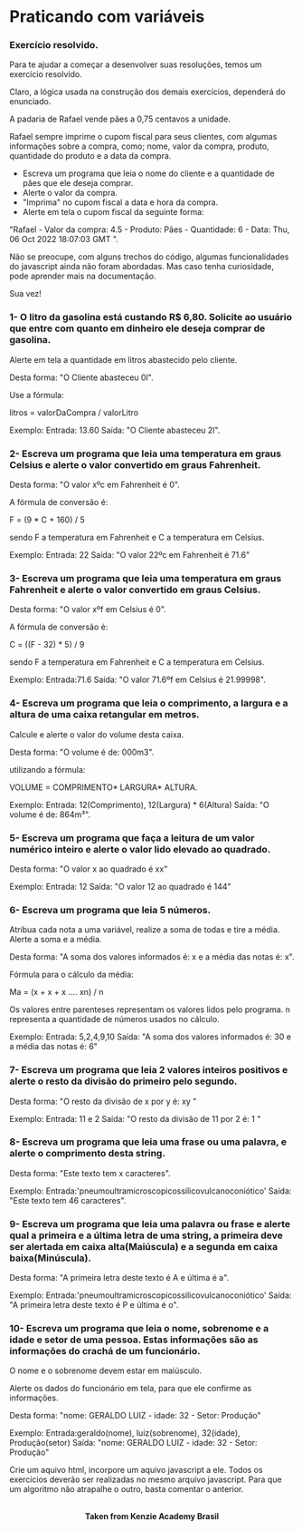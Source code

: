 <h1>Praticando com variáveis</h1>

<h3>Exercício resolvido.</h3>
Para te ajudar a começar a desenvolver suas resoluções, temos um exercício resolvido.

Claro, a lógica usada na construção dos demais exercícios, dependerá do enunciado.

A padaria de Rafael vende pães a 0,75 centavos a unidade.

Rafael sempre imprime o cupom fiscal para seus clientes, com algumas informações sobre a compra, como; nome, valor da compra, produto, quantidade do produto e a data da compra.

- Escreva um programa que leia o nome do cliente e a quantidade de pães que ele deseja comprar.
- Alerte o valor da compra.
- "Imprima" no cupom fiscal a data e hora da compra.
- Alerte em tela o cupom fiscal da seguinte forma:

⁠"Rafael - Valor da compra: 4.5 - Produto: Pães - Quantidade: 6 - Data: Thu, 06 Oct 2022 18:07:03 GMT ".

Não se preocupe, com alguns trechos do código, algumas funcionalidades do javascript ainda não foram abordadas. Mas caso tenha curiosidade, pode aprender mais na documentação.

Sua vez!

<h3>1- O litro da gasolina está custando R$ 6,80. Solicite ao usuário que entre com quanto em dinheiro ele deseja comprar de gasolina.</h3>

Alerte em tela a quantidade em litros abastecido pelo cliente.

Desta forma: "O Cliente abasteceu 0l".

Use a fórmula:

⁠litros = valorDaCompra / valorLitro

Exemplo:
Entrada: 13.60
Saída: "O Cliente abasteceu 2l".

<h3>2- Escreva um programa que leia uma temperatura em graus Celsius e alerte o valor convertido em graus Fahrenheit.</h3>

Desta forma: "O valor xºc em Fahrenheit é 0".
 
A fórmula de conversão é:

⁠F = (9 * C + 160) / 5 

sendo F a temperatura em Fahrenheit e C a temperatura em Celsius.

⁠Exemplo:
Entrada: 22
Saída: "O valor 22ºc em Fahrenheit é 71.6"⁠

<h3>3- Escreva um programa que leia uma temperatura em graus Fahrenheit e alerte o valor convertido em graus Celsius.</h3>

Desta forma: "O valor xºf em Celsius é 0".

A fórmula de conversão é:

C = ((F - 32) * 5) / 9

⁠sendo F a temperatura em Fahrenheit e C a temperatura em Celsius.

⁠Exemplo:
Entrada:71.6
Saída: "O valor 71.6ºf em Celsius é 21.99998".

<h3>4- Escreva um programa que leia o comprimento, a largura e a altura de uma caixa retangular em metros.</h3>

Calcule e alerte o valor do volume desta caixa.

Desta forma: "O volume é de: 000m3⁠".

utilizando a fórmula: 

VOLUME = COMPRIMENTO* LARGURA* ALTURA.

Exemplo:
Entrada: 12(Comprimento), 12(Largura) * 6(Altura)
Saída: "O volume é de: 864m³⁠".

<h3>5- Escreva um programa que faça a leitura de um valor numérico inteiro e alerte o valor lido elevado ao quadrado.</h3>

Desta forma: "O valor x ao quadrado é xx"

⁠⁠Exemplo:
Entrada: 12
Saída: "O valor 12 ao quadrado é 144"

<h3>6- Escreva um programa que leia 5 números.</h3>

Atribua cada nota a uma variável, realize a soma de todas e tire a média. Alerte a soma e a média.

Desta forma: "A soma dos valores informados é: x e a média das notas é: x".

Fórmula para o cálculo da média:

Ma = (x + x + x .... xn) / n

Os valores entre parenteses representam os valores lidos pelo programa. n representa a quantidade de números usados no cálculo.

Exemplo:
Entrada: 5,2,4,9,10
Saída: "A soma dos valores informados é: 30 e a média das notas é: 6"

<h3>7- Escreva um programa que leia 2 valores inteiros positivos e alerte o resto da divisão do primeiro pelo segundo.</h3>

Desta forma: "O resto da divisão de x por y é: xy "

⁠Exemplo:
Entrada: 11 e 2
Saída: "O resto da divisão de 11 por 2 é: 1 "

<h3>8- Escreva um programa que leia uma frase ou uma palavra, e alerte o comprimento desta string.</h3>

Desta forma: "Este texto tem x caracteres".

Exemplo:
Entrada:'pneumoultramicroscopicossilicovulcanoconiótico'
Saída: "Este texto tem 46 caracteres".

<h3>9- Escreva um programa que leia uma palavra ou frase e alerte qual a primeira e a última letra de uma string, a primeira deve ser alertada em caixa alta(Maiúscula) e a segunda em caixa baixa(Minúscula).</h3>

Desta forma: "A primeira letra deste texto é A e última é a".

⁠Exemplo:
Entrada:'pneumoultramicroscopicossilicovulcanoconiótico'
Saída: "A primeira letra deste texto é P e última é o".

<h3>10- Escreva um programa que leia o nome, sobrenome e a idade e setor de uma pessoa. Estas informações são as informações do crachá de um funcionário.</h3>

O nome e o sobrenome devem estar em maiúsculo.

Alerte os dados do funcionário em tela, para que ele confirme as informações.

Desta forma: "nome: GERALDO LUIZ - idade: 32 - Setor: Produção"

Exemplo:
Entrada:geraldo(nome), luiz(sobrenome), 32(idade), Produção(setor)
Saída: "nome: GERALDO LUIZ - idade: 32 - Setor: Produção"

Crie um aquivo html, incorpore um aquivo javascript a ele. Todos os exercícios deverão ser realizadas no mesmo arquivo javascript.
Para que um algoritmo não atrapalhe o outro, basta comentar o anterior.
<br>
<br>

<p align="center"><b>Taken from Kenzie Academy Brasil</b></p>
